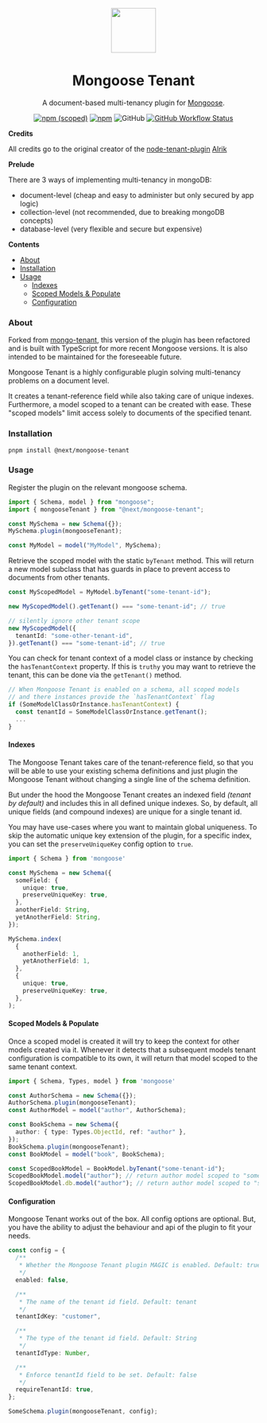 <p align="center">
  <a href="https://github.com/ufabc-next"><img src="https://raw.githubusercontent.com/ufabc-next/ufabc-next-web/master/public/assets/images/logo.png" height="90px"></a>
</p>
<h1 align="center">
  Mongoose Tenant
</h1>

<div align="center">

A document-based multi-tenancy plugin for [Mongoose](https://github.com/Automattic/mongoose).

[![npm (scoped)](https://img.shields.io/npm/v/@next/mongoose-tenant?logo=npm&style=for-the-badge)](https://www.npmjs.com/package/@next/mongoose-tenant) [![npm](https://img.shields.io/npm/dm/@next/mongoose-tenant?logo=npm&style=for-the-badge)](https://www.npmjs.com/package/@next/mongoose-tenant) ![GitHub](https://img.shields.io/github/license/ufabc-next/ufabc-next-backend?style=for-the-badge) [![GitHub Workflow Status](https://img.shields.io/github/actions/workflow/status/ufabc-next/ufabc-next-backend/ci.yml?branch=main&logo=github&style=for-the-badge)](https://github.com/ufabc-next/ufabc-next-backend/packages/mongoose-tenant)

</div>


**Credits**

All credits go to the original creator of the [node-tenant-plugin](https://github.com/craftup/node-mongo-tenant)
[Alrik](https://github.com/craftup/node-mongo-tenant)

**Prelude**

There are 3 ways of implementing multi-tenancy in mongoDB:

- document-level (cheap and easy to administer but only secured by app logic)
- collection-level (not recommended, due to breaking mongoDB concepts)
- database-level (very flexible and secure but expensive)

**Contents**

- [About](#about)
- [Installation](#installation)
- [Usage](#usage)
  - [Indexes](#indexes)
  - [Scoped Models & Populate](#scoped-models--populate)
  - [Configuration](#configuration)

### About

Forked from [mongo-tenant](https://github.com/craftup/node-mongo-tenant), this version of the plugin has been refactored and is built with TypeScript for more recent Mongoose versions. It is also intended to be maintained for the foreseeable future.

Mongoose Tenant is a highly configurable plugin solving multi-tenancy problems on a document level.

It creates a tenant-reference field while also taking care of unique indexes. Furthermore, a model scoped to a tenant can be created with ease. These "scoped models" limit access solely to documents of the specified tenant.

### Installation

```shell
pnpm install @next/mongoose-tenant

```

### Usage

Register the plugin on the relevant mongoose schema.

```ts
import { Schema, model } from "mongoose";
import { mongooseTenant } from "@next/mongoose-tenant";

const MySchema = new Schema({});
MySchema.plugin(mongooseTenant);

const MyModel = model("MyModel", MySchema);
```

Retrieve the scoped model with the static `byTenant` method. This will return a new model subclass that has guards in place to prevent access to documents from other tenants.

```ts
const MyScopedModel = MyModel.byTenant("some-tenant-id");

new MyScopedModel().getTenant() === "some-tenant-id"; // true

// silently ignore other tenant scope
new MyScopedModel({
  tenantId: "some-other-tenant-id",
}).getTenant() === "some-tenant-id"; // true
```

You can check for tenant context of a model class or instance by checking the `hasTenantContext` property. If this is `truthy` you may want to retrieve the tenant, this can be done via the `getTenant()` method.

```ts
// When Mongoose Tenant is enabled on a schema, all scoped models
// and there instances provide the `hasTenantContext` flag
if (SomeModelClassOrInstance.hasTenantContext) {
  const tenantId = SomeModelClassOrInstance.getTenant();
  ...
}
```

#### Indexes

The Mongoose Tenant takes care of the tenant-reference field, so that you will be able to use your existing schema definitions and just plugin the Mongoose Tenant without changing a single line of the schema definition.

But under the hood the Mongoose Tenant creates an indexed field _(tenant by default)_ and includes this in all defined unique indexes. So, by default, all unique fields (and compound indexes) are unique for a single tenant id.

You may have use-cases where you want to maintain global uniqueness. To skip the automatic unique key extension of the plugin, for a specific index, you can set the `preserveUniqueKey` config option to `true`.

```ts
import { Schema } from 'mongoose'

const MySchema = new Schema({
  someField: {
    unique: true,
    preserveUniqueKey: true,
  },
  anotherField: String,
  yetAnotherField: String,
});

MySchema.index(
  {
    anotherField: 1,
    yetAnotherField: 1,
  },
  {
    unique: true,
    preserveUniqueKey: true,
  },
);
```

#### Scoped Models & Populate

Once a scoped model is created it will try to keep the context for other models created via it. Whenever it detects that a subsequent models tenant configuration is compatible to its own, it will return that model scoped to the same tenant context.

```ts
import { Schema, Types, model } from 'mongoose'

const AuthorSchema = new Schema({});
AuthorSchema.plugin(mongooseTenant);
const AuthorModel = model("author", AuthorSchema);

const BookSchema = new Schema({
  author: { type: Types.ObjectId, ref: "author" },
});
BookSchema.plugin(mongooseTenant);
const BookModel = model("book", BookSchema);

const ScopedBookModel = BookModel.byTenant("some-tenant-id");
ScopedBookModel.model("author"); // return author model scoped to "some-tenant-id"
ScopedBookModel.db.model("author"); // return author model scoped to "some-tenant-id"
```

#### Configuration

Mongoose Tenant works out of the box. All config options are optional. But, you have the ability to adjust the behaviour and api of the plugin to fit your needs.

```ts
const config = {
  /**
   * Whether the Mongoose Tenant plugin MAGIC is enabled. Default: true
   */
  enabled: false,

  /**
   * The name of the tenant id field. Default: tenant
   */
  tenantIdKey: "customer",

  /**
   * The type of the tenant id field. Default: String
   */
  tenantIdType: Number,

  /**
   * Enforce tenantId field to be set. Default: false
   */
  requireTenantId: true,
};

SomeSchema.plugin(mongooseTenant, config);
```
